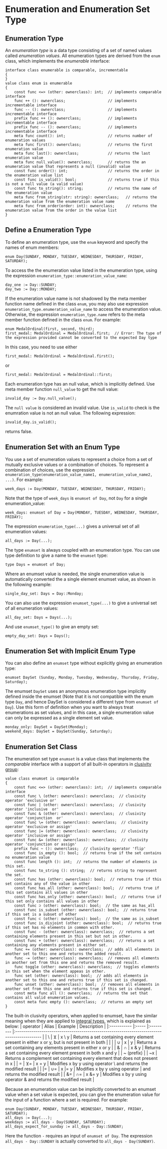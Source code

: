 # Enumeration and Enumeration Set Type

## Enumeration Type

An *enumeration type* is a data type consisting of a set of named values called *enumeration values*. All enumeration types are derived from the `enum` class, which implements the *enumerable* interface:
```altro
interface class enumerable is comparable, incrementable
{
}
value class enum is enumerable
{
    const func <=> (other: ownerclass): int;  // implements comparable interface
    func ++ (): ownerclass;                   // implements incrementable interface
    func -- (): ownerclass;                   // implements incrementable interface
    prefix func ++ (): ownerclass;            // implements incrementable interface
    prefix func -- (): ownerclass;            // implements incrementable interface
    meta func count(): int;                   // returns number of enumeration values
    meta func first(): ownerclass;            // returns the first enumeration value
    meta func last(): ownerclass;             // returns the last enumeration value
    meta func null_value(): ownerclass;       // returns the an enumeration value that represents a null (invalid) value
    const func order(): int;                  // returns the order in the enumeration value list
    const func is_valid(): bool;              // returns true if this is not a null value (a valid value)
    const func to_string(): string;           // returns the name of the enumeration value
    meta func from_string(str: string): ownerclass;   // returns the enumeration value from the enumeration value name
    meta func from_order(order: int): ownerclass;     // returns the enumeration value from the order in the value list
}
```

## Define a Enumeration Type

To define an enumeration type, use the `enum` keyword and specify the names of enum members:
```altro
enum Day(SUNDAY, MONDAY, TUESDAY, WEDNESDAY, THURSDAY, FRIDAY, SATURDAY);
```
To access the the enumeration value listed in the enumeration type, using the expression `enumeration_type::enumeration_value_name`:
```altro
day_one := Day::SUNDAY;
day_two := Day::MONDAY;
```
If the enumeration value name is not shadowed by the meta member function name defined in the class `enum`, you may also use expression  `enumeration_type.enumeration_value_name` to access the enumeration value. Otherwise, the expression `enumeration_type.name` refers to the meta member function defined in the class `enum`. For example:
```altro
enum MedalOrdinal(first, second, third);
first_medal: MedalOrdinal = MedalOrdinal.first;  // Error: The type of the expression provided cannot be converted to the expected Day type
```
In this case, you need to use either
```altro
first_medal: MedalOrdinal = MedalOrdinal.first();
```
or
```altro
first_medal: MedalOrdinal = MedalOrdinal::first;
```
Each enumeration type has an null value, which is implicitly defined. Use meta member function `null_value` to get the null value:
```altro
invalid_day := Day.null_value();
```
The `null value` is considered an invalid value. Use `is_valid` to check is the enumration value is not an null value. The following expression:
```altro
invalid_day.is_valid();
```
returns false.

## Enumeration Set with an Enum Type

You use a set of enumeration values to represent a choice from a set of mutually exclusive values or a combination of choices. To represent a combination of choices, use the expression `enumeration_type(enumeration_value_name1, enumeration_value_name2, ...)`. For example:
```altro
week_days := Day(MONDAY, TUESDAY, WEDNESDAY, THURSDAY, FRIDAY);
```
Note that the type of  `week_days` is `enumset of Day`, not `Day` for a single enumeration_value:
```altro
week_days: enumset of Day = Day(MONDAY, TUESDAY, WEDNESDAY, THURSDAY, FRIDAY);
```
The expression `enumeration_type(...)` gives a universal set of all enumeration values:
```altro
all_days := Day(...);
```
The type `enumset` is always coupled with an enumeration type. You can use type definition to give a name to the `enumset` type:
```altro
type Days = enumset of Day;
```
Where an enumset value is needed, the single enumeration value is automatically converted the a single element enumset value, as shown in the following example:
```altro
single_day_set: Days = Day::Monday;
```
You can also use the expression `enumset_type(...)` to give a universal set of all enumeration values:
```altro
all_day_set: Days = Days(...);
```
And use `enumset_type()` to give an empty set:
```altro
empty_day_set: Days = Days();
```

## Enumeration Set with Implicit Enum Type

You can also define an `enumset` type without explicitly giving an enumeration type:
```altro
enumset DaySet (Sunday, Monday, Tuesday, Wednesday, Thursday, Friday, Saturday);
```
The enumset `DaySet` uses an anonymous enumeration type implicitly defined inside the enumset (Note that it is not compatible with the enum type `Day`, and hence DaySet is considered a different type from `enumset of Day`). Use this form of definition when you want to always treat enumerations as set values, and in this case, a single enumeration value can only be expressed as a single element set value.
```altro
monday_only: DaySet = DaySet(Monday);
weekend_days: DaySet = DaySet(Sunday, Saturday);
```

## Enumeration Set Class

The enumeration set type `enumset` is a value class that implements the *comparable* interface with a support of all built-in operators in [clusivity group](Operators.md):
```altro
value class enumset is comparable
{
    const func <=> (other: ownerclass): int;  // implements comparable interface
    const func \ (other: ownerclass): ownerclass;  // clusivity operator 'exclusive or'
    const func | (other: ownerclass): ownerclass;  // clusivity operator 'inclusive  or'
    const func & (other: ownerclass): ownerclass;  // clusivity operator 'conjunction  or'
    const func \= (other: ownerclass): ownerclass;  // clusivity operator 'exclusive or assign'
    const func |= (other: ownerclass): ownerclass;  // clusivity operator 'inclusive or assign'
    const func &= (other: ownerclass): ownerclass;  // clusivity operator 'conjunction or assign'
    prefix func ~ (): ownerclass;  // clusivity operator 'flip'
    const func is_empty (): bool;  // returns true if the set contains no enumeration value
    const func length (): int;  // returns the number of elements in this set.
    const func to_string (): string;  // returns string to represent the set.
    const func has (other: ownerclass): bool;  // returns true if this set contains any of the value in other
    const func has_all (other: ownerclass): bool;  // returns true if this set contains all values in other
    const func has_only (other: ownerclass): bool;  // returns true if this set only contains all values in other
    const func ⊃ (other: ownerclass): bool;  // the same as has_all
    const func is_subset (other: ownerclass): bool;  // returns true if this set is a subset of other
    const func ⊂ (other: ownerclass): bool;  // the same as is_subset
    const func is_disjoint (other: ownerclass): bool;  // returns true if this set has no elements in common with other. 
    const func - (other: ownerclass): ownerclass;  // returns a set containing elements present in this set but not in other. 
    const func + (other: ownerclass): ownerclass;  // returns a set containing any elements present in either set.
    func += (other: ownerclass): ownerclass;  // adds all elements in another set to this one and returns the added result.
    func -= (other: ownerclass): ownerclass;  // removes all elements in another set from this one and returns the removed result.
    func toggle (other: ownerclass): ownerclass;  // toggles elements in this set when the element appeas in other.
    func set (other: ownerclass): bool;  // adds all elements in another set to this one and returns true if this set is changed.
    func unset (other: ownerclass): bool;  // removes all elements in another set from this one and returns true if this set is changed.
    const meta func all (): ownerclass;  // returns the set that contains all valid enumeration values.
    const meta func empty (): ownerclass;  // returns an empty set
}
```

The built-in clusivity operators, when applied to enumset, have the similar meaning when they are applied to [integral types](TypeNumeric.md), which is explained as below:
| operator    | Alias | Example   | Description                                                                                 |
|:----------- |:----- |:--------- |:------------------------------------------------------------------------------------------- |
| \           | ⊻     | x \ y     | Returns a set containing every element present in either x or y, but is not present in both |
| \|          | ∪     | x \| y    | Returns a set containing any elements present in either x or y                              |
| &           | ∩     | x & y     | Returns a set containing every element present in both x and y                              |
| ~ (prefix)  |       | ~x        | Returns a complement set containing every element that does not present in x                |
| \=          | ⊻=    | x \= y    | Modifies x by y using operator \ and returns the modified result                            |
| \|=         | ∪=    | x \|= y   | Modifies x by y using operator | and returns the modified result                            |
| &=          | ∩=    | x &= y    | Modifies x by y using operator & and returns the modified result                            |

Because an enumeration value can be implicitly converted to an enumset value when a set value is expected, you can give the enumeration value for the input of a function where a set is required. For example:
```altro
enum Day(SUNDAY, MONDAY, TUESDAY, WEDNESDAY, THURSDAY, FRIDAY, SATURDAY);
all_days := Day(...);
weekdays := all_days - Day(SUNDAY, SATURDAY);
all_days_expect_for_sunday := all_days - Day::SUNDAY;
```
Here the function `-` requires an input of `enumset of Day`. The expression `all_days - Day::SUNDAY` is actually converted to `all_days - Day(SUNDAY)`.
